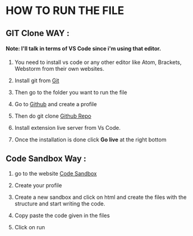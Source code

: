 # HOW TO RUN THE FILE

## GIT Clone WAY :

#### Note: I'll talk in terms of VS Code since i'm using that editor.

1. You need to install vs code or any other editor like Atom, Brackets, Webstorm from their own websites.

2. Install git from [Git](https://git-scm.com/book/en/v2/Getting-Started-Installing-Git)

3. Then go to the folder you want to run the file

4. Go to [Github](www.github.com) and create a profile

5. Then do git clone [Github Repo](https://github.com/Millionaiyer/Js-Basics-week-1-.git)

6. Install extension live server from Vs Code.

7. Once the installation is done click **Go live** at the right bottom

## Code Sandbox Way :

1. go to the website [Code Sandbox](https://codesandbox.io)

2. Create your profile

3. Create a new sandbox and click on html and create the files with the structure and start writing the code.

4. Copy paste the code given in the files

5. Click on run
